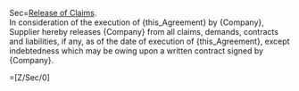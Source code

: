 Sec=<u>Release of Claims</u>.<br>In consideration of the execution of {this_Agreement} by {Company}, Supplier hereby releases {Company} from all claims, demands, contracts and liabilities, if any, as of the date of execution of {this_Agreement}, except indebtedness which may be owing upon a written contract signed by {Company}.

=[Z/Sec/0]
